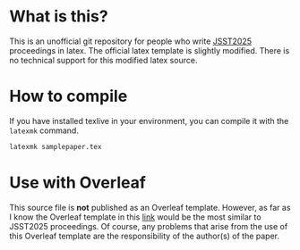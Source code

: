 # What is this?
This is an unofficial git repository for people who write [JSST2025](https://jsst-conf.jp/2025/) proceedings in latex. The official latex template is slightly modified.
There is no technical support for this modified latex source.

# How to compile
If you have installed texlive in your environment, you can compile it with the `latexmk` command.

```bash
latexmk samplepaper.tex
```

# Use with Overleaf
This source file is **not** published as an Overleaf template.
However, as far as I know the Overleaf template in this [link](https://www.overleaf.com/latex/templates/springer-conference-proceedings-template-updated-2022-01-12/wcvbtmwtykqj) would be the most similar to JSST2025 proceedings.
Of course, any problems that arise from the use of this Overleaf template are the responsibility of the author(s) of the paper.
